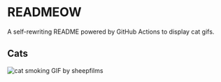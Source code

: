 # READMEOW

A self-rewriting README powered by GitHub Actions to display cat gifs.

## Cats

![cat smoking GIF by sheepfilms](https://media3.giphy.com/media/l0ExdMHUDKteztyfe/200.gif?cid=9acd02dazrzlh28dwhisikz99vxaxbaq6haqxg992bb4wir9&ep=v1_gifs_search&rid=200.gif&ct=g)
